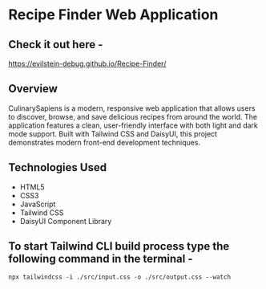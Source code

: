 # Recipe Finder Web Application
## Check it out here -
https://evilstein-debug.github.io/Recipe-Finder/
## Overview
CulinarySapiens is a modern, responsive web application that allows users to discover, browse, and save delicious recipes from around the world. The application features a clean, user-friendly interface with both light and dark mode support. Built with Tailwind CSS and DaisyUI, this project demonstrates modern front-end development techniques.
## Technologies Used 
- HTML5
- CSS3
- JavaScript
- Tailwind CSS
- DaisyUI Component Library
## To start Tailwind CLI build process type the following command in the terminal - 
```
npx tailwindcss -i ./src/input.css -o ./src/output.css --watch
```  